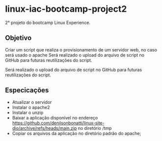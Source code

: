 # linux-iac-bootcamp-project2
2° projeto do bootcamp Linux Experience.

## Objetivo

Criar um script que realiza o provisionamento de um servidor web, no caso será usado o apache Será realizado o upload do arquivo de script no GitHub para futuras reutilizações do script. 

Será realizado o upload do arquivo de script no GitHub para futuras reutilizações do script.


## Especicações

- Atualizar o servidor
- Instalar o apache2
- Instalar o unzip
- Baixar a aplicação disponível no endereço https://github.com/denilsonbonatti/linux-site-dio/archive/refs/heads/main.zip no diretório /tmp
- Copiar os arquivos da aplicação no diretório padrão do apache;
